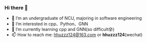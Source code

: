 ### Hi there 👋
- :school: I’m an undergraduate of NCU, majoring in software engineering
- 👀 I’m interested in cpp、Python、GNN
- :seedling: I’m currently learning cpp and GNN(so difficult:cold_sweat:)
- :mailbox: How to reach me: hhuzzz124@163.com or **hhuzzz124**(wechat)

<!---
hhuzzz/hhuzzz is a ✨ special ✨ repository because its `README.md` (this file) appears on your GitHub profile.
You can click the Preview link to take a look at your changes.
--->
